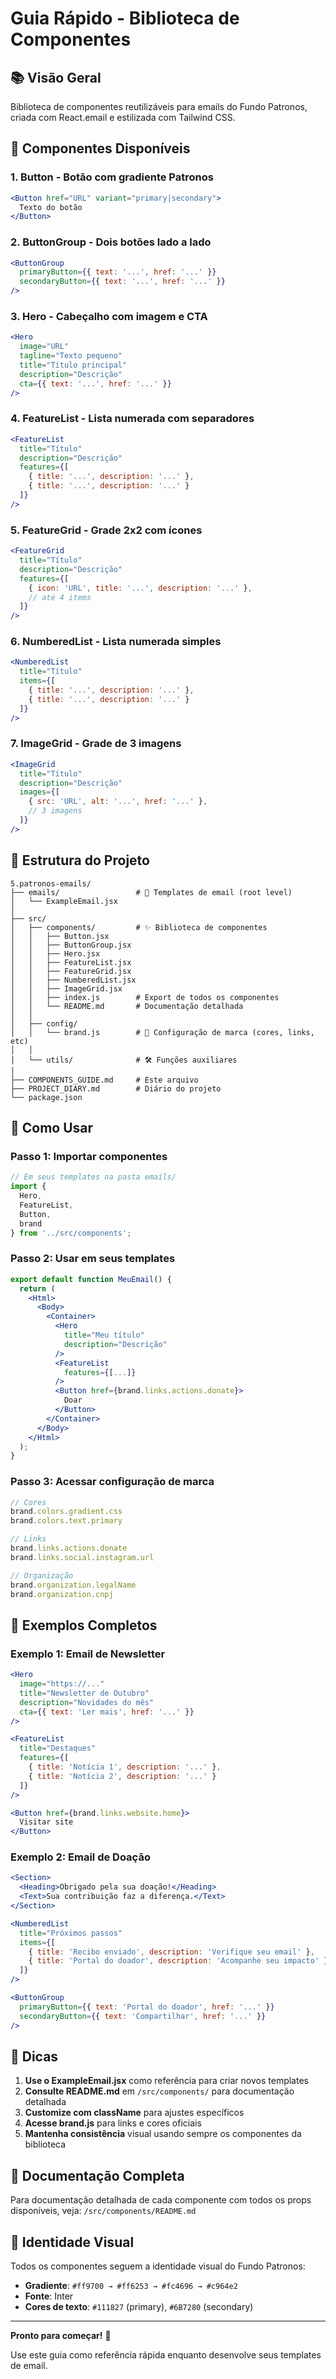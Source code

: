 # Guia Rápido - Biblioteca de Componentes

## 📚 Visão Geral

Biblioteca de componentes reutilizáveis para emails do Fundo Patronos, criada com React.email e estilizada com Tailwind CSS.

## 🎨 Componentes Disponíveis

### 1. **Button** - Botão com gradiente Patronos
```jsx
<Button href="URL" variant="primary|secondary">
  Texto do botão
</Button>
```

### 2. **ButtonGroup** - Dois botões lado a lado
```jsx
<ButtonGroup
  primaryButton={{ text: '...', href: '...' }}
  secondaryButton={{ text: '...', href: '...' }}
/>
```

### 3. **Hero** - Cabeçalho com imagem e CTA
```jsx
<Hero
  image="URL"
  tagline="Texto pequeno"
  title="Título principal"
  description="Descrição"
  cta={{ text: '...', href: '...' }}
/>
```

### 4. **FeatureList** - Lista numerada com separadores
```jsx
<FeatureList
  title="Título"
  description="Descrição"
  features={[
    { title: '...', description: '...' },
    { title: '...', description: '...' }
  ]}
/>
```

### 5. **FeatureGrid** - Grade 2x2 com ícones
```jsx
<FeatureGrid
  title="Título"
  description="Descrição"
  features={[
    { icon: 'URL', title: '...', description: '...' },
    // até 4 items
  ]}
/>
```

### 6. **NumberedList** - Lista numerada simples
```jsx
<NumberedList
  title="Título"
  items={[
    { title: '...', description: '...' },
    { title: '...', description: '...' }
  ]}
/>
```

### 7. **ImageGrid** - Grade de 3 imagens
```jsx
<ImageGrid
  title="Título"
  description="Descrição"
  images={[
    { src: 'URL', alt: '...', href: '...' },
    // 3 imagens
  ]}
/>
```

## 📁 Estrutura do Projeto

```
5.patronos-emails/
├── emails/                 # 📧 Templates de email (root level)
│   └── ExampleEmail.jsx
│
├── src/
│   ├── components/         # ✨ Biblioteca de componentes
│   │   ├── Button.jsx
│   │   ├── ButtonGroup.jsx
│   │   ├── Hero.jsx
│   │   ├── FeatureList.jsx
│   │   ├── FeatureGrid.jsx
│   │   ├── NumberedList.jsx
│   │   ├── ImageGrid.jsx
│   │   ├── index.js        # Export de todos os componentes
│   │   └── README.md       # Documentação detalhada
│   │
│   ├── config/
│   │   └── brand.js        # 🎨 Configuração de marca (cores, links, etc)
│   │
│   └── utils/              # 🛠️ Funções auxiliares
│
├── COMPONENTS_GUIDE.md     # Este arquivo
├── PROJECT_DIARY.md        # Diário do projeto
└── package.json
```

## 🚀 Como Usar

### Passo 1: Importar componentes
```jsx
// Em seus templates na pasta emails/
import {
  Hero,
  FeatureList,
  Button,
  brand
} from '../src/components';
```

### Passo 2: Usar em seus templates
```jsx
export default function MeuEmail() {
  return (
    <Html>
      <Body>
        <Container>
          <Hero
            title="Meu título"
            description="Descrição"
          />
          <FeatureList
            features={[...]}
          />
          <Button href={brand.links.actions.donate}>
            Doar
          </Button>
        </Container>
      </Body>
    </Html>
  );
}
```

### Passo 3: Acessar configuração de marca
```jsx
// Cores
brand.colors.gradient.css
brand.colors.text.primary

// Links
brand.links.actions.donate
brand.links.social.instagram.url

// Organização
brand.organization.legalName
brand.organization.cnpj
```

## 📝 Exemplos Completos

### Exemplo 1: Email de Newsletter
```jsx
<Hero
  image="https://..."
  title="Newsletter de Outubro"
  description="Novidades do mês"
  cta={{ text: 'Ler mais', href: '...' }}
/>

<FeatureList
  title="Destaques"
  features={[
    { title: 'Notícia 1', description: '...' },
    { title: 'Notícia 2', description: '...' }
  ]}
/>

<Button href={brand.links.website.home}>
  Visitar site
</Button>
```

### Exemplo 2: Email de Doação
```jsx
<Section>
  <Heading>Obrigado pela sua doação!</Heading>
  <Text>Sua contribuição faz a diferença.</Text>
</Section>

<NumberedList
  title="Próximos passos"
  items={[
    { title: 'Recibo enviado', description: 'Verifique seu email' },
    { title: 'Portal do doador', description: 'Acompanhe seu impacto' }
  ]}
/>

<ButtonGroup
  primaryButton={{ text: 'Portal do doador', href: '...' }}
  secondaryButton={{ text: 'Compartilhar', href: '...' }}
/>
```

## 🎯 Dicas

1. **Use o ExampleEmail.jsx** como referência para criar novos templates
2. **Consulte README.md** em `/src/components/` para documentação detalhada
3. **Customize com className** para ajustes específicos
4. **Acesse brand.js** para links e cores oficiais
5. **Mantenha consistência** visual usando sempre os componentes da biblioteca

## 📖 Documentação Completa

Para documentação detalhada de cada componente com todos os props disponíveis, veja:
`/src/components/README.md`

## 🎨 Identidade Visual

Todos os componentes seguem a identidade visual do Fundo Patronos:
- **Gradiente**: `#ff9700 → #ff6253 → #fc4696 → #c964e2`
- **Fonte**: Inter
- **Cores de texto**: `#111827` (primary), `#6B7280` (secondary)

---

**Pronto para começar!** 🚀

Use este guia como referência rápida enquanto desenvolve seus templates de email.
